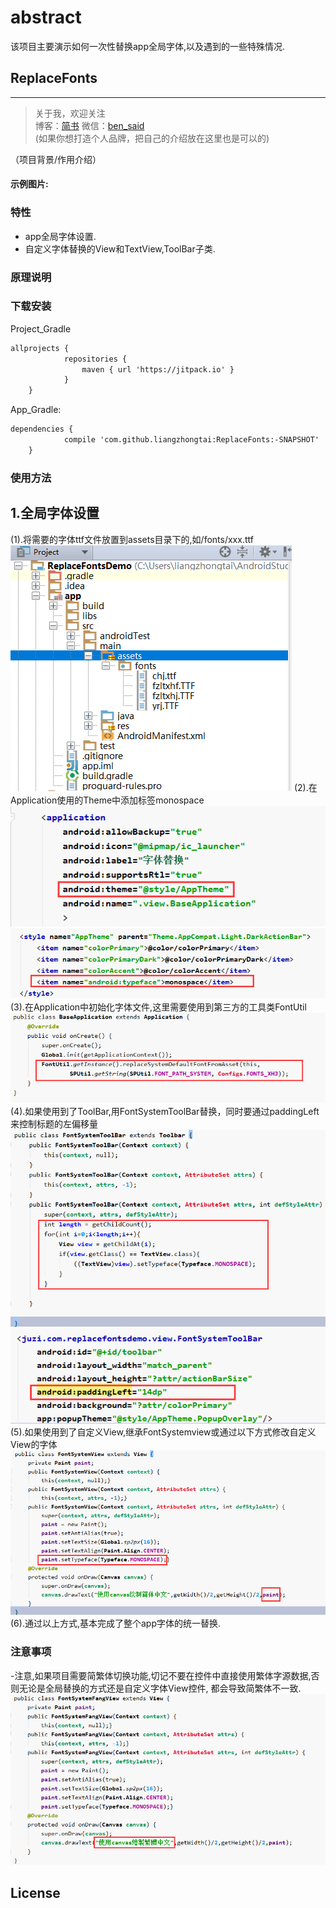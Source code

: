 # abstract
该项目主要演示如何一次性替换app全局字体,以及遇到的一些特殊情况.
## ReplaceFonts
---------------

> 关于我，欢迎关注  
  博客：[简书](http://www.jianshu.com/users/8d01db870d4a/timeline) 微信：[ben_said](279113482)  
 (如果你想打造个人品牌，把自己的介绍放在这里也是可以的)

（项目背景/作用介绍）

#### 示例图片:

### 特性
- app全局字体设置.
- 自定义字体替换的View和TextView,ToolBar子类.

### 原理说明



### 下载安装
Project_Gradle
``` xml
allprojects {
		    repositories {
			    maven { url 'https://jitpack.io' }
		    }
	}
```
App_Gradle:
``` xml
dependencies {
	        compile 'com.github.liangzhongtai:ReplaceFonts:-SNAPSHOT'
	}
```

### 使用方法

## 1.全局字体设置
(1).将需要的字体ttf文件放置到assets目录下的,如/fonts/xxx.ttf
		![image](https://github.com/liangzhongtai/ReplaceFonts/blob/master/resultPic/system_step1.png)
		(2).在Application使用的Theme中添加标签<item name="android:typeface">monospace</item>
		![image](https://github.com/liangzhongtai/ReplaceFonts/blob/master/resultPic/system_step2.png)
		![image](https://github.com/liangzhongtai/ReplaceFonts/blob/master/resultPic/system_step3.png)
		(3).在Application中初始化字体文件,这里需要使用到第三方的工具类FontUtil
		![image](https://github.com/liangzhongtai/ReplaceFonts/blob/master/resultPic/system_step4.png)
		(4).如果使用到了ToolBar,用FontSystemToolBar替换，同时要通过paddingLeft来控制标题的左偏移量
		![image](https://github.com/liangzhongtai/ReplaceFonts/blob/master/resultPic/system_step6.png)
		![image](https://github.com/liangzhongtai/ReplaceFonts/blob/master/resultPic/system_step8.png)
		(5).如果使用到了自定义View,继承FontSystemview或通过以下方式修改自定义View的字体
		![image](https://github.com/liangzhongtai/ReplaceFonts/blob/master/resultPic/system_step5.png)
		(6).通过以上方式,基本完成了整个app字体的统一替换.		

### 注意事项

-注意,如果项目需要简繁体切换功能,切记不要在控件中直接使用繁体字源数据,否则无论是全局替换的方式还是自定义字体View控件,
	 都会导致简繁体不一致.
		![image](https://github.com/liangzhongtai/ReplaceFonts/blob/master/resultPic/system_step7.png)


## License


